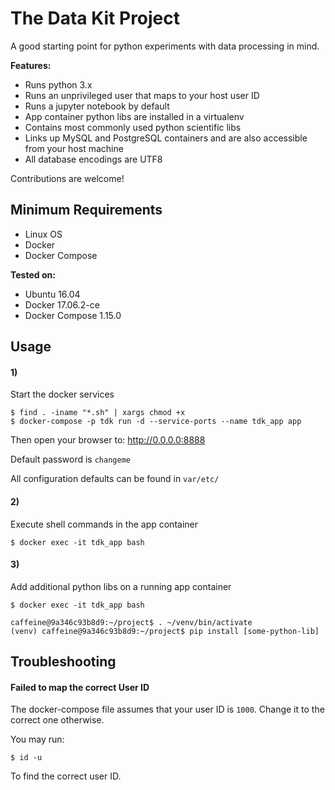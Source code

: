 The Data Kit Project
====================

A good starting point for python experiments with data processing in mind.


**Features:**

- Runs python 3.x
- Runs an unprivileged user that maps to your host user ID
- Runs a jupyter notebook by default
- App container python libs are installed in a virtualenv
- Contains most commonly used python scientific libs
- Links up MySQL and PostgreSQL containers and are also accessible from your host machine
- All database encodings are UTF8


Contributions are welcome!


## Minimum Requirements

- Linux OS
- Docker
- Docker Compose


**Tested on:**

- Ubuntu 16.04
- Docker 17.06.2-ce
- Docker Compose 1.15.0


## Usage

#### 1)

Start the docker services

```
$ find . -iname "*.sh" | xargs chmod +x
$ docker-compose -p tdk run -d --service-ports --name tdk_app app
```

Then open your browser to: http://0.0.0.0:8888

Default password is `changeme`


All configuration defaults can be found in `var/etc/`


#### 2)

Execute shell commands in the app container

```
$ docker exec -it tdk_app bash
```

#### 3)

Add additional python libs on a running app container

```
$ docker exec -it tdk_app bash

caffeine@9a346c93b8d9:~/project$ . ~/venv/bin/activate
(venv) caffeine@9a346c93b8d9:~/project$ pip install [some-python-lib]
```


## Troubleshooting

#### Failed to map the correct User ID

The docker-compose file assumes that your user ID is `1000`. Change it to
the correct one otherwise.

You may run:

```
$ id -u
```

To find the correct user ID.

